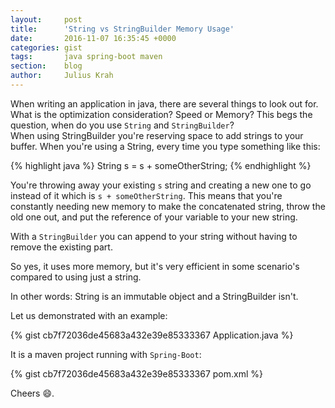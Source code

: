```yaml
---
layout:     post
title:      'String vs StringBuilder Memory Usage'
date:       2016-11-07 16:35:45 +0000
categories: gist
tags:       java spring-boot maven
section:    blog
author:     Julius Krah
---
```

When writing an application in java, there are several things to look out for. What is the optimization consideration? Speed 
or Memory? This begs the question, when do you use `String` and `StringBuilder`?  
When using StringBuilder you're reserving space to add strings to your buffer. When you're using a String, every time you 
type something like this:

{% highlight java %}
String s = s + someOtherString;
{% endhighlight %}

You're throwing away your existing `s` string and creating a new one to go instead of it which is `s + someOtherString`. 
This means that you're constantly needing new memory to make the concatenated string, throw the old one out, and put the 
reference of your variable to your new string.

With a `StringBuilder` you can append to your string without having to remove the existing part.

So yes, it uses more memory, but it's very efficient in some scenario's compared to using just a string.

In other words: String is an immutable object and a StringBuilder isn't.

Let us demonstrated with an example: 

{% gist cb7f72036de45683a432e39e85333367 Application.java %}

It is a maven project running with `Spring-Boot`:

{% gist cb7f72036de45683a432e39e85333367 pom.xml %}

Cheers :smile:.